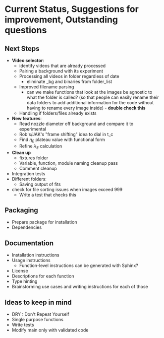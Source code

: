 # Current Status, Suggestions for improvement, Outstanding questions

## Next Steps
* **Video selector**: 
    * identify videos that are already processed
    * Pairing a background with its experiment
    * Processing all videos in folder regardless of date
      * eliminate _bg and binaries from folder_list
    * Improved filename parsing
        * can we make functions that look at the images be agnostic to what the folder is called? (so that people can easily rename their data folders to add additional information for the code without having to rename every image inside) - **double check this**
    * Handling if folders/files already exists
* **New features**: 
    * Read nozzle diameter off background and compare it to experimental
    * Rob's/JAK's "frame shifting" idea to dial in t_c
    * Find $\eta_E$ plateau value with functional form
    * Refine $\lambda_E$ calculation 
* **Clean up** 
    * fixtures folder
    * Variable, function, module naming cleanup pass
    * Comment cleanup
* Integration tests
* Different folders:
  * Saving output of fits
* check for file sorting issues when images exceed 999
  * Write a test that checks this

## Packaging
* Prepare package for installation
* Dependencies

## Documentation
* Installation instructions
* Usage instructions
  * Function-level instructions can be generated with Sphinx?
* License
* Descriptions for each function
* Type hinting
* Brainstorming use cases and writing instructions for each of those

## Ideas to keep in mind
* DRY : Don't Repeat Yourself
* Single purpose functions
* Write tests
* Modify main only with validated code
